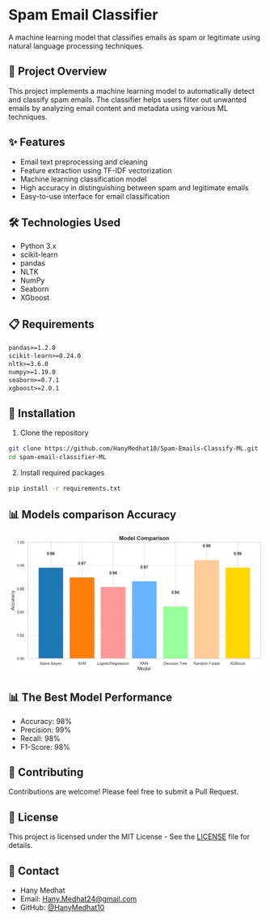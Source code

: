 # Spam Email Classifier

A machine learning model that classifies emails as spam or legitimate using natural language processing techniques.

## 🎯 Project Overview

This project implements a machine learning model to automatically detect and classify spam emails. The classifier helps users filter out unwanted emails by analyzing email content and metadata using various ML techniques.

## ✨ Features

- Email text preprocessing and cleaning
- Feature extraction using TF-IDF vectorization
- Machine learning classification model
- High accuracy in distinguishing between spam and legitimate emails
- Easy-to-use interface for email classification

## 🛠️ Technologies Used

- Python 3.x
- scikit-learn
- pandas
- NLTK
- NumPy
- Seaborn
- XGboost

## 📋 Requirements

```
pandas>=1.2.0
scikit-learn>=0.24.0
nltk>=3.6.0
numpy>=1.19.0
seaborn>=0.7.1
xgboost>=2.0.1
```

## 🚀 Installation

1. Clone the repository

```bash
git clone https://github.com/HanyMedhat10/Spam-Emails-Classify-ML.git
cd spam-email-classifier-ML
```

2. Install required packages

```bash
pip install -r requirements.txt
```

## 📊 Models comparison Accuracy

<img src="./Model Comparison .png">

## 📊 The Best Model Performance

- Accuracy: 98%
- Precision: 99%
- Recall: 98%
- F1-Score: 98%

## 🤝 Contributing

Contributions are welcome! Please feel free to submit a Pull Request.

## 📝 License

This project is licensed under the MIT License - See the [LICENSE](LICENSE) file for details.

## 👥 Contact

- Hany Medhat
- Email: <Hany.Medhat24@gmail.com>
- GitHub: [@HanyMedhat10](https://github.com/HanyMedhat10)

